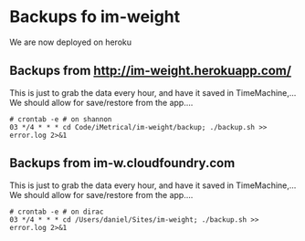 # Backups fo im-weight
We are now deployed on heroku

## Backups from http://im-weight.herokuapp.com/
This is just to grab the data every hour, and have it saved in TimeMachine,...
We should allow for save/restore from the app....

    # crontab -e # on shannon
    03 */4 * * * cd Code/iMetrical/im-weight/backup; ./backup.sh >> error.log 2>&1

## Backups from im-w.cloudfoundry.com
This is just to grab the data every hour, and have it saved in TimeMachine,...
We should allow for save/restore from the app....

    # crontab -e # on dirac
    03 */4 * * * cd /Users/daniel/Sites/im-weight; ./backup.sh >> error.log 2>&1